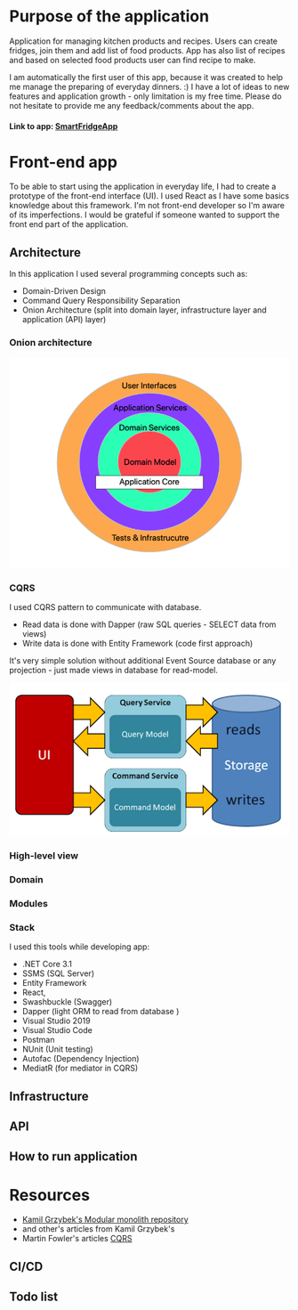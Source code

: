 # Purpose of the application

Application for managing kitchen products and recipes. 
Users can create fridges, join them and add list of food products. 
App has also list of recipes and based on selected food products user can find recipe to make.

I am automatically the first user of this app, because it was created to help me manage the preparing of everyday dinners. :)
I have a lot of ideas to new features and application growth - only limitation is my free time. 
Please do not hesitate to provide me any feedback/comments about the app.


#### Link to app: [SmartFridgeApp](https://smartfridgeapp.pl/ "Link to app")

# Front-end app

To be able to start using the application in everyday life, I had to create a prototype of the front-end interface (UI). 
I used React as I have some basics knowledge about this framework. 
I'm not front-end developer so I'm aware of its imperfections. I would be grateful if someone wanted to support the front end part of the application.

## Architecture

In this application I used several programming concepts such as:
- Domain-Driven Design
- Command Query Responsibility Separation
- Onion Architecture (split into domain layer, infrastructure layer and application (API) layer)

### Onion architecture

![Alt text](misc/img/onion-architecture.png?raw=true "Onion architecture")

### CQRS

I used CQRS pattern to communicate with database. 
- Read data is done with Dapper (raw SQL queries - SELECT data from views)
- Write data is done with Entity Framework (code first approach)

It's very simple solution without additional Event Source database or any projection - just made views in database for read-model.


![Alt text](misc/img/cqrs.png?raw=true "CQRS pattern")

### High-level view

### Domain



### Modules

### Stack

I used this tools while developing app:
- .NET Core 3.1
- SSMS (SQL Server)
- Entity Framework
- React,
- Swashbuckle (Swagger)
- Dapper (light ORM to read from database )
- Visual Studio 2019
- Visual Studio Code
- Postman
- NUnit (Unit testing)
- Autofac (Dependency Injection)
- MediatR (for mediator in CQRS)

## Infrastructure

## API

## How to run application

# Resources

- [Kamil Grzybek's Modular monolith repository](https://github.com/kgrzybek/modular-monolith-with-ddd "Github link")   
- and other's articles from Kamil Grzybek's
- Martin Fowler's articles [CQRS](https://martinfowler.com/bliki/CQRS.html "cqrs")


## CI/CD
 
## Todo list



